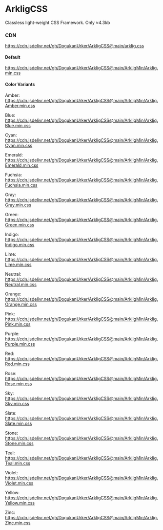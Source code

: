 # ArkligCSS

Classless light-weight CSS Framework. Only ≈4.3kb

### CDN

https://cdn.jsdelivr.net/gh/DogukanUrker/ArkligCSS@main/arklig.css

#### Default

https://cdn.jsdelivr.net/gh/DogukanUrker/ArkligCSS@main/ArkligMin/Arklig.min.css

#### Color Variants

Amber: https://cdn.jsdelivr.net/gh/DogukanUrker/ArkligCSS@main/ArkligMin/Arklig.Amber.min.css

Blue: https://cdn.jsdelivr.net/gh/DogukanUrker/ArkligCSS@main/ArkligMin/Arklig.Blue.min.css

Cyan: https://cdn.jsdelivr.net/gh/DogukanUrker/ArkligCSS@main/ArkligMin/Arklig.Cyan.min.css

Emerald: https://cdn.jsdelivr.net/gh/DogukanUrker/ArkligCSS@main/ArkligMin/Arklig.Emerald.min.css

Fuchsia: https://cdn.jsdelivr.net/gh/DogukanUrker/ArkligCSS@main/ArkligMin/Arklig.Fuchsia.min.css

Gray: https://cdn.jsdelivr.net/gh/DogukanUrker/ArkligCSS@main/ArkligMin/Arklig.Gray.min.css

Green: https://cdn.jsdelivr.net/gh/DogukanUrker/ArkligCSS@main/ArkligMin/Arklig.Green.min.css

Indigo: https://cdn.jsdelivr.net/gh/DogukanUrker/ArkligCSS@main/ArkligMin/Arklig.Indigo.min.css

Lime: https://cdn.jsdelivr.net/gh/DogukanUrker/ArkligCSS@main/ArkligMin/Arklig.Lime.min.css

Neutral: https://cdn.jsdelivr.net/gh/DogukanUrker/ArkligCSS@main/ArkligMin/Arklig.Neutral.min.css

Orange: https://cdn.jsdelivr.net/gh/DogukanUrker/ArkligCSS@main/ArkligMin/Arklig.Orange.min.css

Pink: https://cdn.jsdelivr.net/gh/DogukanUrker/ArkligCSS@main/ArkligMin/Arklig.Pink.min.css

Purple: https://cdn.jsdelivr.net/gh/DogukanUrker/ArkligCSS@main/ArkligMin/Arklig.Purple.min.css

Red: https://cdn.jsdelivr.net/gh/DogukanUrker/ArkligCSS@main/ArkligMin/Arklig.Red.min.css

Rose: https://cdn.jsdelivr.net/gh/DogukanUrker/ArkligCSS@main/ArkligMin/Arklig.Rose.min.css

Sky: https://cdn.jsdelivr.net/gh/DogukanUrker/ArkligCSS@main/ArkligMin/Arklig.Sky.min.css

Slate: https://cdn.jsdelivr.net/gh/DogukanUrker/ArkligCSS@main/ArkligMin/Arklig.Slate.min.css

Stone: https://cdn.jsdelivr.net/gh/DogukanUrker/ArkligCSS@main/ArkligMin/Arklig.Stone.min.css

Teal: https://cdn.jsdelivr.net/gh/DogukanUrker/ArkligCSS@main/ArkligMin/Arklig.Teal.min.css

Violet: https://cdn.jsdelivr.net/gh/DogukanUrker/ArkligCSS@main/ArkligMin/Arklig.Violet.min.css

Yellow: https://cdn.jsdelivr.net/gh/DogukanUrker/ArkligCSS@main/ArkligMin/Arklig.Yellow.min.css

Zinc: https://cdn.jsdelivr.net/gh/DogukanUrker/ArkligCSS@main/ArkligMin/Arklig.Zinc.min.css
